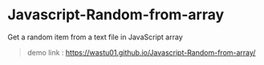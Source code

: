 # Javascript-Random-from-array
 Get a random item from a text file in JavaScript array
 > demo link : https://wastu01.github.io/Javascript-Random-from-array/
